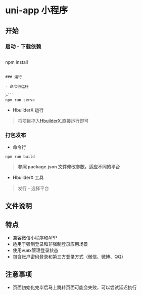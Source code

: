 # uni-app 小程序

## 开始

### 启动 - 下载依赖
>```
npm install
```

### 运行

- 命令行运行

>```
npm run serve
```

- HbuilderX 运行

>将项目拖入[HbuilderX](http://www.dcloud.io/hbuilderx.html),直接运行即可

### 打包发布

- 命令行

```
npm run build
```
>**参照 package.json 文件修改参数，适应不同的平台**

- HbuilderX 工具

>发行 - 选择平台 


## 文件说明



## 特点
* 兼容微信小程序和APP
* 适用于强制登录和非强制登录应用场景
* 使用vuex管理登录状态
* 包含账户密码登录和第三方登录方式（微信、微博、QQ）

## 注意事项
* 页面初始化完毕后马上跳转页面可能会失败，可以尝试延迟执行



